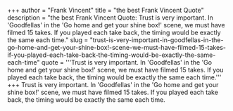 +++
author = "Frank Vincent"
title = "the best Frank Vincent Quote"
description = "the best Frank Vincent Quote: Trust is very important. In 'Goodfellas' in the 'Go home and get your shine box!' scene, we must have filmed 15 takes. If you played each take back, the timing would be exactly the same each time."
slug = "trust-is-very-important-in-goodfellas-in-the-go-home-and-get-your-shine-box!-scene-we-must-have-filmed-15-takes-if-you-played-each-take-back-the-timing-would-be-exactly-the-same-each-time"
quote = '''Trust is very important. In 'Goodfellas' in the 'Go home and get your shine box!' scene, we must have filmed 15 takes. If you played each take back, the timing would be exactly the same each time.'''
+++
Trust is very important. In 'Goodfellas' in the 'Go home and get your shine box!' scene, we must have filmed 15 takes. If you played each take back, the timing would be exactly the same each time.
